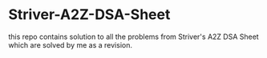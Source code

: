 # Striver-A2Z-DSA-Sheet
 this repo contains solution to all the problems from Striver's A2Z DSA Sheet which are solved by me as a revision.
